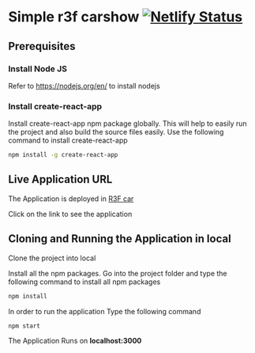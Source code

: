 # Simple r3f carshow [![Netlify Status](https://api.netlify.com/api/v1/badges/167c9ec5-789a-4fcd-b944-1bf98b4dac7d/deploy-status)](https://app.netlify.com/sites/r3f-car-waqas/deploys)

## Prerequisites

### Install Node JS
Refer to https://nodejs.org/en/ to install nodejs

### Install create-react-app
Install create-react-app npm package globally. This will help to easily run the project and also build the source files easily. Use the following command to install create-react-app

```bash
npm install -g create-react-app
```
## Live Application URL 

The Application is deployed in [R3F car](https://r3f-car-waqas.netlify.app/)

Click on the link to see the application

## Cloning and Running the Application in local

Clone the project into local

Install all the npm packages. Go into the project folder and type the following command to install all npm packages

```bash
npm install
```

In order to run the application Type the following command

```bash
npm start
```

The Application Runs on **localhost:3000**
